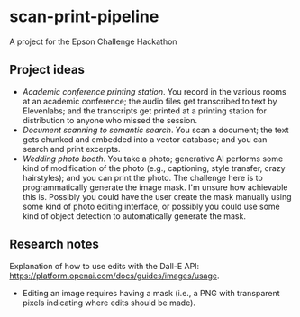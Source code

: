 # scan-print-pipeline

A project for the Epson Challenge Hackathon

## Project ideas

- *Academic conference printing station*. You record in the various rooms at an academic conference; the audio files get transcribed to text by Elevenlabs; and the transcripts get printed at a printing station for distribution to anyone who missed the session.
- *Document scanning to semantic search*. You scan a document; the text gets chunked and embedded into a vector database; and you can search and print excerpts.
- *Wedding photo booth*. You take a photo; generative AI performs some kind of modification of the photo (e.g., captioning, style transfer, crazy hairstyles); and you can print the photo. The challenge here is to programmatically generate the image mask. I'm unsure how achievable this is. Possibly you could have the user create the mask manually using some kind of photo editing interface, or possibly you could use some kind of object detection to automatically generate the mask.

## Research notes

Explanation of how to use edits with the Dall-E API: https://platform.openai.com/docs/guides/images/usage.

- Editing an image requires having a mask (i.e., a PNG with transparent pixels indicating where edits should be made). 